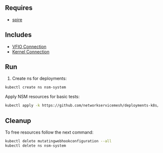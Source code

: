 ## Requires

- [spire](../spire)

## Includes

- [VFIO Connection](../use-cases/Vfio2Noop)
- [Kernel Connection](../use-cases/SriovKernel2Noop)

## Run

1. Create ns for deployments:
```bash
kubectl create ns nsm-system
```

Apply NSM resources for basic tests:
```bash
kubectl apply -k https://github.com/networkservicemesh/deployments-k8s/examples/sriov?ref=183f44180a26006d775710b69653b7f15c510641
```

## Cleanup

To free resources follow the next command:
```bash
kubectl delete mutatingwebhookconfiguration --all
kubectl delete ns nsm-system
```
